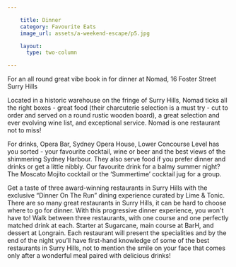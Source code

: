 ```yaml
---

    title: Dinner
    category: Favourite Eats
    image_url: assets/a-weekend-escape/p5.jpg

    layout:
      type: two-column

---
```


For an all round great vibe book in for dinner at Nomad, 16 Foster Street Surry Hills

Located in a historic warehouse on the fringe of Surry Hills, Nomad ticks all the right boxes - great food (their charcuterie selection is a must try - cut to order and served on a round rustic wooden board), a great selection and ever evolving wine list, and exceptional service. Nomad is one restaurant not to miss!

For drinks, Opera Bar, Sydney Opera House, Lower Concourse Level has you sorted - your favourite cocktail, wine or beer and the best views of the shimmering Sydney Harbour. They also serve food if you prefer dinner and drinks or get a little nibbly. Our favourite drink for a balmy summer night? The Moscato Mojito cocktail or the ‘Summertime’ cocktail jug for a group.

Get a taste of three award-winning restaurants in Surry Hills with the exclusive “Dinner On The Run” dining experience curated by Lime & Tonic. There are so many great restaurants in Surry Hills, it can be hard to choose where to go for dinner. With this progressive dinner experience, you won't have to! Walk between three restaurants, with one course and one perfectly matched drink at each. Starter at Sugarcane, main course at BarH, and dessert at Longrain. Each restaurant will present the specialities and by the end of the night you’ll have first-hand knowledge of some of the best restaurants in Surry Hills, not to mention the smile on your face that comes only after a wonderful meal paired with delicious drinks!
